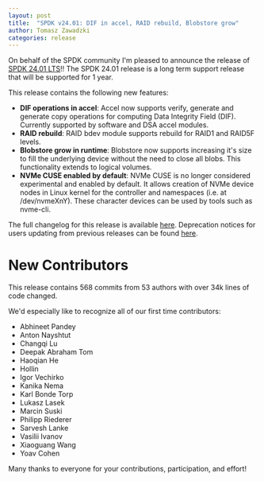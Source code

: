 ```yaml
---
layout: post
title:  "SPDK v24.01: DIF in accel, RAID rebuild, Blobstore grow"
author: Tomasz Zawadzki
categories: release
---
```


On behalf of the SPDK community I'm pleased to announce the release of [SPDK 24.01 LTS](https://github.com/spdk/spdk/releases/tag/v24.01)!!
The SPDK 24.01 release is a long term support release that will be supported for 1 year.

This release contains the following new features:

 - **DIF operations in accel**: Accel now supports verify, generate and generate copy operations for computing Data Integrity Field (DIF). Currently supported by software and DSA accel modules.
 - **RAID rebuild**: RAID bdev module supports rebuild for RAID1 and RAID5F levels.
 - **Blobstore grow in runtime**: Blobstore now supports increasing it's size to fill the underlying device without the need to close all blobs. This functionality extends to logical volumes.
 - **NVMe CUSE enabled by default**: NVMe CUSE is no longer considered experimental and enabled by default. It allows creation of NVMe device nodes in Linux kernel for the controller and namespaces (i.e. at /dev/nvmeXnY). These character devices can be used by tools such as nvme-cli.


The full changelog for this release is available [here](https://github.com/spdk/spdk/releases/tag/v24.01).
Deprecation notices for users updating from previous releases can be found [here](https://github.com/spdk/spdk/blob/v24.01/deprecation.md).

# New Contributors

This release contains 568 commits from 53 authors with over 34k lines of code changed.

We'd especially like to recognize all of our first time contributors:

 - Abhineet Pandey
 - Anton Nayshtut
 - Changqi Lu
 - Deepak Abraham Tom
 - Haoqian He
 - Hollin
 - Igor Vechirko
 - Kanika Nema
 - Karl Bonde Torp
 - Lukasz Lasek
 - Marcin Suski
 - Philipp Riederer
 - Sarvesh Lanke
 - Vasilii Ivanov
 - Xiaoguang Wang
 - Yoav Cohen

Many thanks to everyone for your contributions, participation, and effort!
